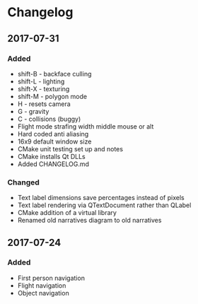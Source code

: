 # Changelog

## 2017-07-31
### Added
- shift-B - backface culling
- shift-L - lighting
- shift-X - texturing
- shift-M - polygon mode
- H - resets camera
- G - gravity
- C - collisions (buggy)
- Flight mode strafing width middle mouse or alt
- Hard coded anti aliasing
- 16x9 default window size
- CMake unit testing set up and notes
- CMake installs Qt DLLs
- Added CHANGELOG.md

### Changed
- Text label dimensions save percentages instead of pixels
- Text label rendering via QTextDocument rather than QLabel
- CMake addition of a virtual library
- Renamed old narratives diagram to old narratives

## 2017-07-24
### Added
- First person navigation
- Flight navigation
- Object navigation